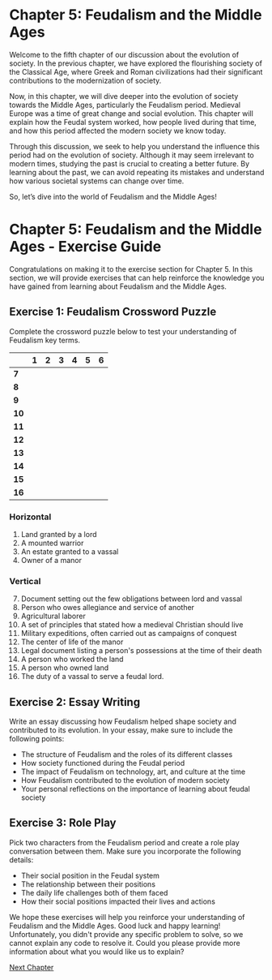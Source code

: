 # Chapter 5: Feudalism and the Middle Ages

Welcome to the fifth chapter of our discussion about the evolution of society. In the previous chapter, we have explored the flourishing society of the Classical Age, where Greek and Roman civilizations had their significant contributions to the modernization of society. 

Now, in this chapter, we will dive deeper into the evolution of society towards the Middle Ages, particularly the Feudalism period. Medieval Europe was a time of great change and social evolution. This chapter will explain how the Feudal system worked, how people lived during that time, and how this period affected the modern society we know today. 

Through this discussion, we seek to help you understand the influence this period had on the evolution of society. Although it may seem irrelevant to modern times, studying the past is crucial to creating a better future. By learning about the past, we can avoid repeating its mistakes and understand how various societal systems can change over time.

So, let’s dive into the world of Feudalism and the Middle Ages!
# Chapter 5: Feudalism and the Middle Ages -  Exercise Guide

Congratulations on making it to the exercise section for Chapter 5. In this section, we will provide exercises that can help reinforce the knowledge you have gained from learning about Feudalism and the Middle Ages. 

## Exercise 1: Feudalism Crossword Puzzle

Complete the crossword puzzle below to test your understanding of Feudalism key terms.

| | 1 | 2 | 3 | 4 | 5 | 6 |
|---|---|---|---|---|---|---|
| **7** | | | | | | |
| **8** | | | | | | |
| **9** | | | | | | |
| **10**| | | | | | |
| **11**| | | | | | |
| **12**| | | | | | |
| **13**| | | | | | |
| **14**| | | | | | |
| **15**| | | | | | |
| **16**| | | | | | |

### Horizontal
1. Land granted by a lord
2. A mounted warrior
4. An estate granted to a vassal
6. Owner of a manor

### Vertical
7. Document setting out the few obligations between lord and vassal
8. Person who owes allegiance and service of another
9. Agricultural laborer
10. A set of principles that stated how a medieval Christian should live
11. Military expeditions, often carried out as campaigns of conquest
12. The center of life of the manor
13. Legal document listing a person's possessions at the time of their death
14. A person who worked the land
15. A person who owned land
16. The duty of a vassal to serve a feudal lord.

## Exercise 2: Essay Writing

Write an essay discussing how Feudalism helped shape society and contributed to its evolution. In your essay, make sure to include the following points:

- The structure of Feudalism and the roles of its different classes
- How society functioned during the Feudal period
- The impact of Feudalism on technology, art, and culture at the time
- How Feudalism contributed to the evolution of modern society
- Your personal reflections on the importance of learning about feudal society

## Exercise 3: Role Play

Pick two characters from the Feudalism period and create a role play conversation between them. Make sure you incorporate the following details:

- Their social position in the Feudal system
- The relationship between their positions
- The daily life challenges both of them faced
- How their social positions impacted their lives and actions

We hope these exercises will help you reinforce your understanding of Feudalism and the Middle Ages. Good luck and happy learning!
Unfortunately, you didn't provide any specific problem to solve, so we cannot explain any code to resolve it. Could you please provide more information about what you would like us to explain?


[Next Chapter](06_Chapter06.md)